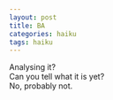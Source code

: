 ```yaml
---
layout: post
title: BA
categories: haiku
tags: haiku
---
```

Analysing it?  
Can you tell what it is yet?  
No, probably not.  